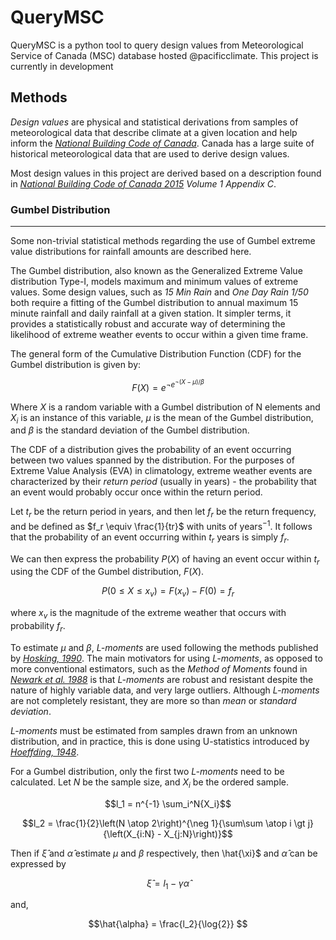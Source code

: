 # QueryMSC
QueryMSC is a python tool to query design values from Meteorological Service of Canada (MSC) database hosted @pacificclimate. This project is currently in development 

## Methods
_Design values_ are physical and statistical derivations from samples of meteorological data that describe climate at a given location and help inform the [_National Building Code of Canada_](https://www.nrc-cnrc.gc.ca/eng/publications/codes_centre/2015_national_building_code.html). Canada has a large suite of historical meteorological data that are used to derive design values.

Most design values in this project are derived based on a description found in [_National Building Code of Canada 2015_](https://www.nrc-cnrc.gc.ca/eng/publications/codes_centre/2015_national_building_code.html) _Volume 1 Appendix C_. 

### Gumbel Distribution

---

Some non-trivial statistical methods regarding the use of Gumbel extreme value distributions for rainfall amounts are described here. 

The Gumbel distribution, also known as the Generalized Extreme Value distribution Type-I, models maximum and minimum values of extreme values. Some design values, such as *15 Min Rain* and *One Day Rain 1/50* both require a fitting of the Gumbel distribution to annual maximum 15 minute rainfall and daily rainfall at a given station. It simpler terms, it provides a statistically robust and accurate way of determining the likelihood of extreme weather events to occur within a given time frame. 

The general form of the Cumulative Distribution Function (CDF) for the Gumbel distribution is given by:

$$F(X) = e^{\neg e^{\neg (X-\mu)/\beta}}$$

Where $X$ is a random variable  with a Gumbel distribution of N elements and $X_i$ is an instance of this variable, $\mu$ is the mean of the Gumbel distribution, and $\beta$ is the standard deviation of the Gumbel distribution.  

The CDF of a distribution gives the probability of an event occurring between two values spanned by the distribution. For the purposes of Extreme Value Analysis (EVA) in climatology, extreme weather events are characterized by their *return period* (usually in years) - the probability that an event would probably occur once within the return period. 

Let $t_r$ be the return period in years, and then let $f_r$ be the return frequency, and be defined as $f_r  \equiv \frac{1}{tr}$ with units of years$^{-1}$. It follows that the probability of an event occurring within $t_r$ years is simply $f_r$.

We can then express the probability $P(X)$ of having an event occur within $t_r$ using the CDF of the Gumbel distribution, $F(X)$.

$$P(0 \leq X \leq x_v) = F(x_v) - F(0) = f_r​$$

where $x_v$ is the magnitude of the extreme weather that occurs with probability $f_r$.



To estimate $\mu$ and $\beta$, *L-moments* are used following the methods published by [*Hosking, 1990*](https://www.jstor.org/stable/2345653#metadata_info_tab_contents). The main motivators for using *L-moments*, as opposed to more conventional estimators, such as the *Method of Moments* found in [*Newark et al. 1988*](https://www.nrcresearchpress.com/doi/pdf/10.1139/l89-052) is that *L-moments* are robust and resistant despite the nature of highly variable data, and very large outliers. Although *L-moments* are not completely resistant, they are more so than *mean* or *standard deviation*.



*L-moments* must be estimated from samples drawn from an unknown distribution, and in practice, this is done using U-statistics introduced by [*Hoeffding, 1948*](https://projecteuclid.org/download/pdf_1/euclid.aoms/1177730196). 

For a Gumbel distribution, only the first two *L-moments* need to be calculated. Let $N$ be the sample size, and $X_i$ be the ordered sample.

$$l_1 = n^{-1} \sum_i^N{X_i}$$

$$l_2 = \frac{1}{2}\left(N \atop 2\right)^{\neg 1}{\sum\sum \atop i \gt j}{\left(X_{i:N} - X_{j:N}\right)}$$

Then if $\hat{\xi}$ and $\hat{\alpha}$ estimate $\mu$ and $\beta$ respectively, then \hat{\xi}$ and $\hat{\alpha}$ can be expressed by

$$\hat{\xi} = l_1 - \gamma \hat{\alpha}$$

and,

$$\hat{\alpha} = \frac{l_2}{\log{2}} $$



 



